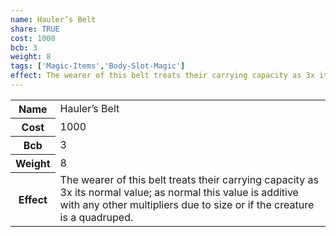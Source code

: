 ```yaml
---
name: Hauler’s Belt
share: TRUE
cost: 1000
bcb: 3
weight: 8
tags: ['Magic-Items','Body-Slot-Magic']
effect: The wearer of this belt treats their carrying capacity as 3x its normal value; as normal this value is additive with any other multipliers due to size or if the creature is a quadruped.
---
```

<p><span style="overflow-x: auto;"><table><tbody><tr><th>Name</th><td>Hauler’s Belt</td></tr><tr><th>Cost</th><td>1000</td></tr><tr><th>Bcb</th><td>3</td></tr><tr><th>Weight</th><td>8</td></tr><tr><th>Effect</th><td>The wearer of this belt treats their carrying capacity as 3x its normal value; as normal this value is additive with any other multipliers due to size or if the creature is a quadruped.</td></tr></tbody></table></span></p>